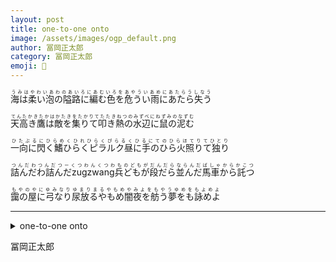 ```yaml
---
layout: post
title: one-to-one onto
image: /assets/images/ogp_default.png
author: 冨岡正太郎
category: 冨岡正太郎
emoji: 🎺
---
```


<div class="tanka-area"><div class="tanka">
<p><ruby>海は柔い泡の隘路に編む色を危うい雨にあたら失う<rp>（</rp><rt>うみはやわいあわのあいろにあむいろをあやういあめにあたらうしなう</rt><rp>）</rp></ruby></p>

<p><ruby>天高き鷹は敵を集りて叩き熱の水辺に鼠の泥む<rp>（</rp><rt>てんたかきたかはかたきをたかりてたたきねつのみずべにねずみのなずむ</rt><rp>）</rp></ruby></p>

<p><ruby>一向に閃く鰭ひらくピラルク昼に手のひら火照りて独り<rp>（</rp><rt>ひたぶるにひらめくひれひらくぴらるくひるにてのひらほてりてひとり</rt><rp>）</rp></ruby></p>

<p><ruby>詰んだわ詰んだzugzwang兵どもが段だら並んだ馬車から託つ<rp>（</rp><rt>つんだわつんだつーくつわんくつわものどもがだんだらならんだばしゃからかこつ</rt><rp>）</rp></ruby></p>

<p><ruby>靄の屋に弓なり尿放るやもめ闇夜を舫う夢をも詠めよ<rp>（</rp><rt>もやのやにゆみなりゆまりまるやもめやみよをもやうゆめをもよめよ</rt><rp>）</rp></ruby></p>

</div></div>

---

<details><summary>one-to-one onto</summary>
海は柔い泡の隘路に編む色を危うい雨にあたら失う<br />
天高き鷹は敵を集りて叩き熱の水辺に鼠の泥む<br />
一向に閃く鰭ひらくピラルク昼に手のひら火照りて独り<br />
詰んだわ詰んだzugzwang兵どもが段だら並んだ馬車から託つ<br />
靄の屋に弓なり尿放るやもめ闇夜を舫う夢をも詠めよ<br />
<br />

</details>

冨岡正太郎
